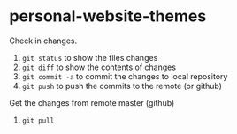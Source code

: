 # personal-website-themes

Check in changes.
 1. `git status` to show the files changes
 2. `git diff` to show the contents of changes
 3. `git commit -a` to commit the changes to local repository
 4. `git push` to push the commits to the remote (or github)

Get the changes from remote master (github)
 1. `git pull`
